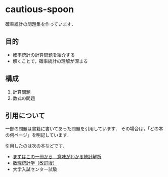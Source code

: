 # cautious-spoon

確率統計の問題集を作っています．

## 目的
* 確率統計の計算問題を紹介する
* 解くことで，確率統計の理解が深まる

## 構成
1.  計算問題
2. 数式の問題

## 引用について
一部の問題は書籍に書いてあった問題を引用しています．
その場合は，「どの本の何ページ」を明記しています．

引用したのは次の本などです．

* [まずはこの一冊から　意味がわかる統計解析](https://www.beret.co.jp/books/detail/470)
* [数理統計学（改訂版）](https://www.shokabo.co.jp/mybooks/ISBN978-4-7853-1411-8.htm)
* 大学入試センター試験
